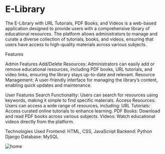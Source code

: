 # E-Library
The E-Library with URL Tutorials, PDF Books, and Videos is a web-based application designed to provide users with a comprehensive library of educational resources. The platform allows administrators to manage and curate a diverse collection of tutorials, books, and videos, ensuring that users have access to high-quality materials across various subjects.

Features

Admin Features
Add/Delete Resources: Administrators can easily add or remove educational resources, including PDF books, URL tutorials, and video links, ensuring the library stays up-to-date and relevant.
Resource Management: A user-friendly interface for managing the library’s content, enabling quick updates and maintenance.

User Features
Search Functionality: Users can search for resources using keywords, making it simple to find specific materials.
Access Resources: Users can access a wide range of resources, including:
URL Tutorials: Access curated online tutorials to enhance learning.
PDF Books: Download and read PDF books across various subjects.
Videos: Watch educational videos directly from the platform.

Technologies Used
Frontend: HTML, CSS, JavaScript
Backend: Python Django
Database: MySQL

![home](https://github.com/tomdghouse/E-Library/assets/103686859/2bdac56f-67a3-47d5-9b82-357db97db7ce)
